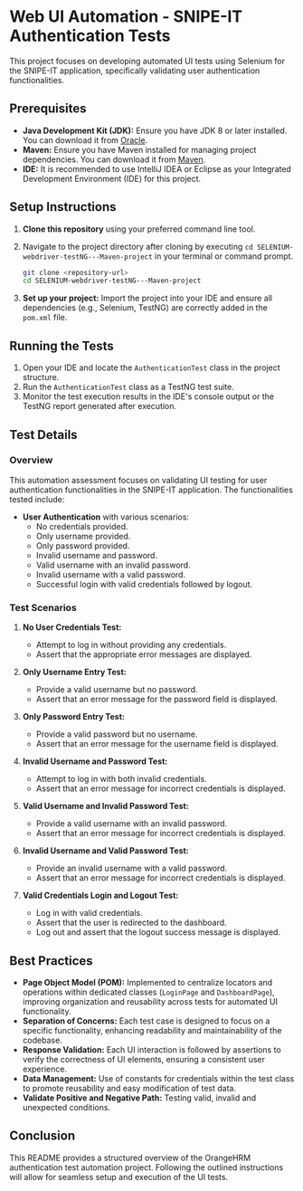 # Web UI Automation - SNIPE-IT Authentication Tests

This project focuses on developing automated UI tests using Selenium for the SNIPE-IT application, specifically validating user authentication functionalities.

## Prerequisites

- **Java Development Kit (JDK):** Ensure you have JDK 8 or later installed. You can download it from [Oracle](https://www.oracle.com/java/technologies/javase-jdk8-downloads.html).
- **Maven:** Ensure you have Maven installed for managing project dependencies. You can download it from [Maven](https://maven.apache.org/download.cgi).
- **IDE:** It is recommended to use IntelliJ IDEA or Eclipse as your Integrated Development Environment (IDE) for this project.

## Setup Instructions

1. **Clone this repository** using your preferred command line tool.
2. Navigate to the project directory after cloning by executing `cd SELENIUM-webdriver-testNG---Maven-project` in your terminal or command prompt.
   
   ```bash
   git clone <repository-url>
   cd SELENIUM-webdriver-testNG---Maven-project
   ```

3. **Set up your project:** Import the project into your IDE and ensure all dependencies (e.g., Selenium, TestNG) are correctly added in the `pom.xml` file.

## Running the Tests

1. Open your IDE and locate the `AuthenticationTest` class in the project structure.
2. Run the `AuthenticationTest` class as a TestNG test suite.
3. Monitor the test execution results in the IDE's console output or the TestNG report generated after execution.

## Test Details

### Overview
This automation assessment focuses on validating UI testing for user authentication functionalities in the SNIPE-IT application. The functionalities tested include:

- **User Authentication** with various scenarios:
    - No credentials provided.
    - Only username provided.
    - Only password provided.
    - Invalid username and password.
    - Valid username with an invalid password.
    - Invalid username with a valid password.
    - Successful login with valid credentials followed by logout.

### Test Scenarios

1. **No User Credentials Test:**
    - Attempt to log in without providing any credentials.
    - Assert that the appropriate error messages are displayed.

2. **Only Username Entry Test:**
    - Provide a valid username but no password.
    - Assert that an error message for the password field is displayed.

3. **Only Password Entry Test:**
    - Provide a valid password but no username.
    - Assert that an error message for the username field is displayed.

4. **Invalid Username and Password Test:**
    - Attempt to log in with both invalid credentials.
    - Assert that an error message for incorrect credentials is displayed.

5. **Valid Username and Invalid Password Test:**
    - Provide a valid username with an invalid password.
    - Assert that an error message for incorrect credentials is displayed.

6. **Invalid Username and Valid Password Test:**
    - Provide an invalid username with a valid password.
    - Assert that an error message for incorrect credentials is displayed.

7. **Valid Credentials Login and Logout Test:**
    - Log in with valid credentials.
    - Assert that the user is redirected to the dashboard.
    - Log out and assert that the logout success message is displayed.

## Best Practices
- **Page Object Model (POM):** Implemented to centralize locators and operations within dedicated classes (`LoginPage` and `DashboardPage`), improving organization and reusability across tests for automated UI functionality.
- **Separation of Concerns:** Each test case is designed to focus on a specific functionality, enhancing readability and maintainability of the codebase.
- **Response Validation:** Each UI interaction is followed by assertions to verify the correctness of UI elements, ensuring a consistent user experience.
- **Data Management:** Use of constants for credentials within the test class to promote reusability and easy modification of test data.
- **Validate Positive and Negative Path:** Testing valid, invalid and unexpected conditions.

## Conclusion
This README provides a structured overview of the OrangeHRM authentication test automation project. Following the outlined instructions will allow for seamless setup and execution of the UI tests.
```
